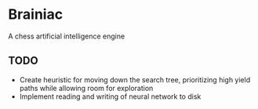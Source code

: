 # Brainiac

A chess artificial intelligence engine


## TODO

- Create heuristic for moving down the search tree, 
prioritizing high yield paths while allowing room 
for exploration 
- Implement reading and writing of neural network to disk